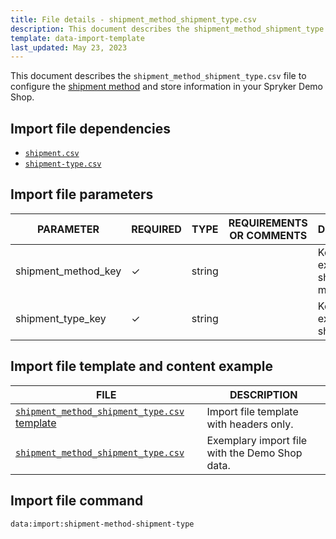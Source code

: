```yaml
---
title: File details - shipment_method_shipment_type.csv
description: This document describes the shipment_method_shipment_type.csv file to configure the Shipment information in your Spryker Demo Shop.
template: data-import-template
last_updated: May 23, 2023
---
```


This document describes the `shipment_method_shipment_type.csv` file to configure the [shipment method](/docs/pbc/all/carrier-management/base-shop/shipment-feature-overview.html) and store information in your Spryker Demo Shop.

## Import file dependencies

* [`shipment.csv`](/docs/pbc/all/carrier-management/{{page.version}}/base-shop/import-and-export-data/file-details-shipment.csv.html)
* [`shipment-type.csv`](/docs/pbc/all/carrier-management/{{page.version}}/base-shop/import-and-export-data/file-details-shipment-type.csv.html)

## Import file parameters

| PARAMETER | REQUIRED | TYPE | REQUIREMENTS OR COMMENTS | DESCRIPTION |
|---|---|---|---|---|
| shipment_method_key | &check; | string | | Key of the existing shipping method. |
| shipment_type_key | &check; | string | | Key of the existing shipping type. |

## Import file template and content example

| FILE | DESCRIPTION |
|---|---|
| [`shipment_method_shipment_type.csv` template](https://spryker.s3.eu-central-1.amazonaws.com/docs/pbc/all/carrier-management/base-shop/import-and-export-data/file-details-shipment-method-shipment-type.csv.md/template_shipment_method_shipment_type.csv) | Import file template with headers only. |
| [`shipment_method_shipment_type.csv`](https://spryker.s3.eu-central-1.amazonaws.com/docs/pbc/all/carrier-management/base-shop/import-and-export-data/file-details-shipment-method-shipment-type.csv.md/shipment_method_shipment_type.csv) | Exemplary import file with the Demo Shop data. |

## Import file command

```bash
data:import:shipment-method-shipment-type
```